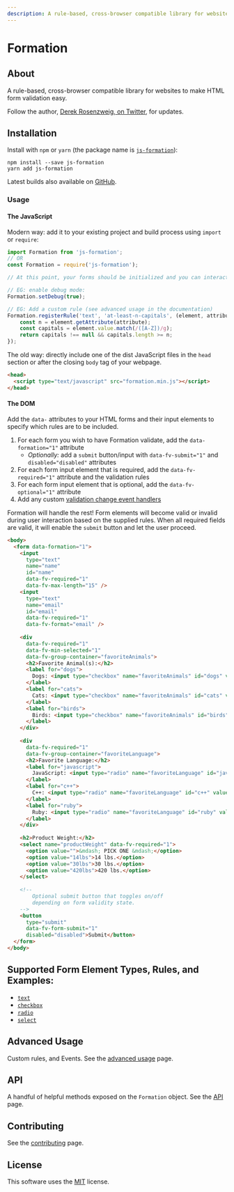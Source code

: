 ```yaml
---
description: A rule-based, cross-browser compatible library for websites to make front-end HTML form validation easy
---
```


# Formation

## About

A rule-based, cross-browser compatible library for websites to make HTML form validation easy.

Follow the author, [Derek Rosenzweig, on Twitter](https://twitter.com/ozzyogkush), for updates.

## Installation

Install with `npm` or `yarn` (the package name is [`js-formation`](https://www.npmjs.com/package/js-formation)):

    npm install --save js-formation
    yarn add js-formation

Latest builds also available on [GitHub](https://github.com/ozzyogkush/formation/tree/master/dist).

### Usage

#### The JavaScript

Modern way: add it to your existing project and build process using `import` or `require`:

```javascript
import Formation from 'js-formation';
// OR
const Formation = require('js-formation');

// At this point, your forms should be initialized and you can interact with Formation.

// EG: enable debug mode:
Formation.setDebug(true);

// EG: Add a custom rule (see advanced usage in the documentation)
Formation.registerRule('text', 'at-least-n-capitals', (element, attribute) => {
    const n = element.getAttribute(attribute);
    const capitals = element.value.match(/([A-Z])/g);
    return capitals !== null && capitals.length >= n;
});
```

The old way: directly include one of the dist JavaScript files in the `head` section or after the closing `body` tag of your webpage.

```html
<head>
  <script type="text/javascript" src="formation.min.js"></script>
</head>
```

#### The DOM

Add the `data-` attributes to your HTML forms and their input elements to specify which rules are to be included.

1. For each form you wish to have Formation validate, add the `data-formation="1"` attribute
    - _Optionally:_ add a `submit` button/input with `data-fv-submit="1"` and `disabled="disabled"` attributes
1. For each form input element that is required, add the `data-fv-required="1"` attribute and the validation rules
1. For each form input element that is optional, add the `data-fv-optional="1"` attribute
1. Add any custom [validation change event handlers](advanced)

Formation will handle the rest! Form elements will become valid or invalid during user interaction based on the supplied 
 rules. When all required fields are valid, it will enable the `submit` button and let the user proceed.

```html
<body>
  <form data-formation="1">
    <input
      type="text"
      name="name" 
      id="name" 
      data-fv-required="1" 
      data-fv-max-length="15" />
    <input 
      type="text" 
      name="email" 
      id="email" 
      data-fv-required="1" 
      data-fv-format="email" />
    
    <div 
      data-fv-required="1"
      data-fv-min-selected="1"
      data-fv-group-container="favoriteAnimals">
      <h2>Favorite Animal(s):</h2>
      <label for="dogs">
        Dogs: <input type="checkbox" name="favoriteAnimals" id="dogs" value="dogs">
      </label>
      <label for="cats">
        Cats: <input type="checkbox" name="favoriteAnimals" id="cats" value="cats">
      </label>
      <label for="birds">
        Birds: <input type="checkbox" name="favoriteAnimals" id="birds" value="birds">
      </label>
    </div>
    
    <div
      data-fv-required="1" 
      data-fv-group-container="favoriteLanguage">
      <h2>Favorite Language:</h2>
      <label for="javascript">
        JavaScript: <input type="radio" name="favoriteLanguage" id="javascript" value="javascript">
      </label>
      <label for="c++">
        C++: <input type="radio" name="favoriteLanguage" id="c++" value="c++">
      </label>
      <label for="ruby">
        Ruby: <input type="radio" name="favoriteLanguage" id="ruby" value="ruby">
      </label>
    </div>
    
    <h2>Product Weight:</h2>
    <select name="productWeight" data-fv-required="1">
      <option value="">&mdash; PICK ONE &mdash;</option>
      <option value="14lbs">14 lbs.</option>
      <option value="30lbs">30 lbs.</option>
      <option value="420lbs">420 lbs.</option>
    </select>
    
    <!--
        Optional submit button that toggles on/off 
        depending on form validity state.
    -->
    <button 
      type="submit"
      data-fv-form-submit="1"
      disabled="disabled">Submit</button>
  </form>
</body>
```

## Supported Form Element Types, Rules, and Examples:

- [`text`](elements/text)
- [`checkbox`](elements/checkbox)
- [`radio`](elements/radio)
- [`select`](elements/select)

## Advanced Usage

Custom rules, and Events. See the [advanced usage](advanced) page.

## API

A handful of helpful methods exposed on the `Formation` object. See the [API](api) page.

## Contributing

See the [contributing](contributing) page.

## License

This software uses the [MIT](https://opensource.org/licenses/MIT) license.